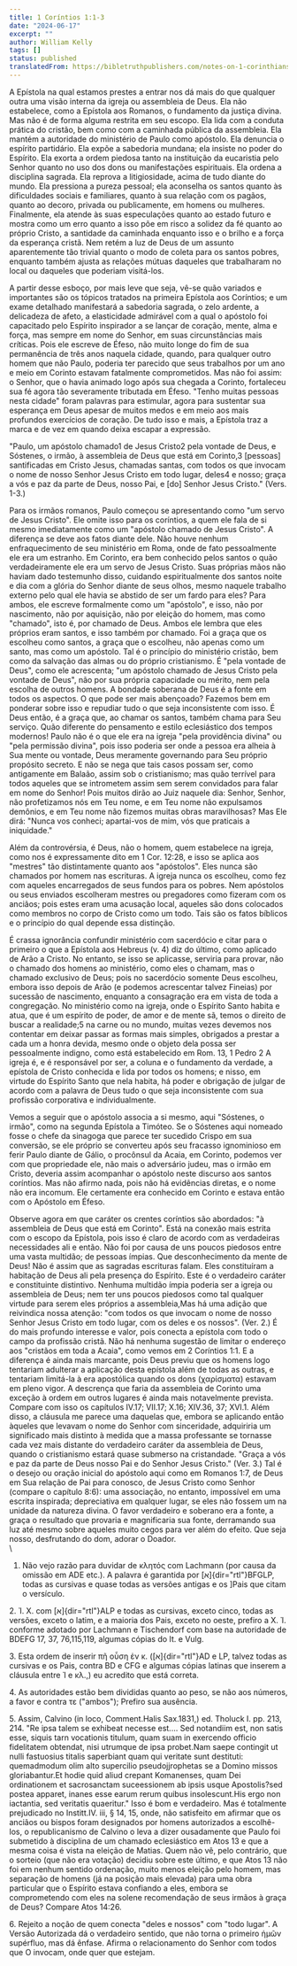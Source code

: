 ```yaml
---
title: 1 Coríntios 1:1-3
date: "2024-06-17"
excerpt: ""
author: William Kelly
tags: []
status: published
translatedFrom: https://bibletruthpublishers.com/notes-on-1-corinthians-1-1-3/william-kelly-wk/w-kelly/lac143230-lub-16164-5
---
```


A Epístola na qual estamos prestes a entrar nos dá mais do que qualquer
outra uma visão interna da igreja ou assembleia de Deus. Ela não
estabelece, como a Epístola aos Romanos, o fundamento da justiça divina.
Mas não é de forma alguma restrita em seu escopo. Ela lida com a conduta
prática do cristão, bem como com a caminhada pública da assembleia. Ela
mantém a autoridade do ministério de Paulo como apóstolo. Ela denuncia o
espírito partidário. Ela expõe a sabedoria mundana; ela insiste no poder
do Espírito. Ela exorta a ordem piedosa tanto na instituição da
eucaristia pelo Senhor quanto no uso dos dons ou manifestações
espirituais. Ela ordena a disciplina sagrada. Ela reprova a
litigiosidade, acima de tudo diante do mundo. Ela pressiona a pureza
pessoal; ela aconselha os santos quanto às dificuldades sociais e
familiares, quanto à sua relação com os pagãos, quanto ao decoro,
privada ou publicamente, em homens ou mulheres. Finalmente, ela atende
às suas especulações quanto ao estado futuro e mostra como um erro
quanto a isso põe em risco a solidez da fé quanto ao próprio Cristo, a
santidade da caminhada enquanto isso e o brilho e a força da esperança
cristã. Nem retém a luz de Deus de um assunto aparentemente tão trivial
quanto o modo de coleta para os santos pobres, enquanto também ajusta as
relações mútuas daqueles que trabalharam no local ou daqueles que
poderiam visitá-los.

A partir desse esboço, por mais leve que seja, vê-se quão variados e
importantes são os tópicos tratados na primeira Epístola aos Coríntios;
e um exame detalhado manifestará a sabedoria sagrada, o zelo ardente, a
delicadeza de afeto, a elasticidade admirável com a qual o apóstolo foi
capacitado pelo Espírito inspirador a se lançar de coração, mente, alma
e força, mas sempre em nome do Senhor, em suas circunstâncias mais
críticas. Pois ele escreve de Éfeso, não muito longe do fim de sua
permanência de três anos naquela cidade, quando, para qualquer outro
homem que não Paulo, poderia ter parecido que seus trabalhos por um ano
e meio em Corinto estavam fatalmente comprometidos. Mas não foi assim: o
Senhor, que o havia animado logo após sua chegada a Corinto, fortaleceu
sua fé agora tão severamente tributada em Éfeso. \"Tenho muitas pessoas
nesta cidade\" foram palavras para estimular, agora para sustentar sua
esperança em Deus apesar de muitos medos e em meio aos mais profundos
exercícios de coração. De tudo isso e mais, a Epístola traz a marca e de
vez em quando deixa escapar a expressão.

\"Paulo, um apóstolo chamado1 de Jesus Cristo2 pela vontade de Deus, e
Sóstenes, o irmão, à assembleia de Deus que está em Corinto,3
\[pessoas\] santificadas em Cristo Jesus, chamadas santas, com todos os
que invocam o nome de nosso Senhor Jesus Cristo em todo lugar, deles4 e
nosso; graça a vós e paz da parte de Deus, nosso Pai, e \[do\] Senhor
Jesus Cristo.\" (Vers. 1-3.)

Para os irmãos romanos, Paulo começou se apresentando como \"um servo de
Jesus Cristo\". Ele omite isso para os coríntios, a quem ele fala de si
mesmo imediatamente como um \"apóstolo chamado de Jesus Cristo\". A
diferença se deve aos fatos diante dele. Não houve nenhum
enfraquecimento de seu ministério em Roma, onde de fato pessoalmente ele
era um estranho. Em Corinto, era bem conhecido pelos santos o quão
verdadeiramente ele era um servo de Jesus Cristo. Suas próprias mãos não
haviam dado testemunho disso, cuidando espiritualmente dos santos noite
e dia com a glória do Senhor diante de seus olhos, mesmo naquele
trabalho externo pelo qual ele havia se abstido de ser um fardo para
eles? Para ambos, ele escreve formalmente como um \"apóstolo\", e isso,
não por nascimento, não por aquisição, não por eleição do homem, mas
como \"chamado\", isto é, por chamado de Deus. Ambos ele lembra que eles
próprios eram santos, e isso também por chamado. Foi a graça que os
escolheu como santos, a graça que o escolheu, não apenas como um santo,
mas como um apóstolo. Tal é o princípio do ministério cristão, bem como
da salvação das almas ou do próprio cristianismo. É \"pela vontade de
Deus\", como ele acrescenta; \"um apóstolo chamado de Jesus Cristo pela
vontade de Deus\", não por sua própria capacidade ou mérito, nem pela
escolha de outros homens. A bondade soberana de Deus é a fonte em todos
os aspectos. O que pode ser mais abençoado? Fazemos bem em ponderar
sobre isso e repudiar tudo o que seja inconsistente com isso. É Deus
então, é a graça que, ao chamar os santos, também chama para Seu
serviço. Quão diferente do pensamento e estilo eclesiástico dos tempos
modernos! Paulo não é o que ele era na igreja \"pela providência
divina\" ou \"pela permissão divina\", pois isso poderia ser onde a
pessoa era alheia à Sua mente ou vontade, Deus meramente governando para
Seu próprio propósito secreto. E não se nega que tais casos possam ser,
como antigamente em Balaão, assim sob o cristianismo; mas quão terrível
para todos aqueles que se intrometem assim sem serem convidados para
falar em nome do Senhor! Pois muitos dirão ao Juiz naquele dia: Senhor,
Senhor, não profetizamos nós em Teu nome, e em Teu nome não expulsamos
demônios, e em Teu nome não fizemos muitas obras maravilhosas? Mas Ele
dirá: \"Nunca vos conheci; apartai-vos de mim, vós que praticais a
iniquidade.\"

Além da controvérsia, é Deus, não o homem, quem estabelece na igreja,
como nos é expressamente dito em 1 Cor. 12:28, e isso se aplica aos
\"mestres\" tão distintamente quanto aos \"apóstolos\". Eles nunca são
chamados por homem nas escrituras. A igreja nunca os escolheu, como fez
com aqueles encarregados de seus fundos para os pobres. Nem apóstolos ou
seus enviados escolheram mestres ou pregadores como fizeram com os
anciãos; pois estes eram uma acusação local, aqueles são dons colocados
como membros no corpo de Cristo como um todo. Tais são os fatos bíblicos
e o princípio do qual depende essa distinção.

É crassa ignorância confundir ministério com sacerdócio e citar para o
primeiro o que a Epístola aos Hebreus (v. 4) diz do último, como
aplicado de Arão a Cristo. No entanto, se isso se aplicasse, serviria
para provar, não o chamado dos homens ao ministério, como eles o chamam,
mas o chamado exclusivo de Deus; pois no sacerdócio somente Deus
escolheu, embora isso depois de Arão (e podemos acrescentar talvez
Fineias) por sucessão de nascimento, enquanto a consagração era em vista
de toda a congregação. No ministério como na igreja, onde o Espírito
Santo habita e atua, que é um espírito de poder, de amor e de mente sã,
temos o direito de buscar a realidade;5 na carne ou no mundo, muitas
vezes devemos nos contentar em deixar passar as formas mais simples,
obrigados a prestar a cada um a honra devida, mesmo onde o objeto dela
possa ser pessoalmente indigno, como está estabelecido em Rom. 13, 1
Pedro 2 A igreja é, e é responsável por ser, a coluna e o fundamento da
verdade, a epístola de Cristo conhecida e lida por todos os homens; e
nisso, em virtude do Espírito Santo que nela habita, há poder e
obrigação de julgar de acordo com a palavra de Deus tudo o que seja
inconsistente com sua profissão corporativa e individualmente.

Vemos a seguir que o apóstolo associa a si mesmo, aqui \"Sóstenes, o
irmão\", como na segunda Epístola a Timóteo. Se o Sóstenes aqui nomeado
fosse o chefe da sinagoga que parece ter sucedido Crispo em sua
conversão, se ele próprio se converteu após seu fracasso ignominioso em
ferir Paulo diante de Gálio, o procônsul da Acaia, em Corinto, podemos
ver com que propriedade ele, não mais o adversário judeu, mas o irmão em
Cristo, deveria assim acompanhar o apóstolo neste discurso aos santos
coríntios. Mas não afirmo nada, pois não há evidências diretas, e o nome
não era incomum. Ele certamente era conhecido em Corinto e estava então
com o Apóstolo em Éfeso.

Observe agora em que caráter os crentes coríntios são abordados: \"à
assembleia de Deus que está em Corinto\". Está na conexão mais estrita
com o escopo da Epístola, pois isso é claro de acordo com as verdadeiras
necessidades ali e então. Não foi por causa de uns poucos piedosos entre
uma vasta multidão; de pessoas ímpias. Que desconhecimento da mente de
Deus! Não é assim que as sagradas escrituras falam. Eles constituíram a
habitação de Deus ali pela presença do Espírito. Este é o verdadeiro
caráter e constituinte distintivo. Nenhuma multidão ímpia poderia ser a
igreja ou assembleia de Deus; nem ter uns poucos piedosos como tal
qualquer virtude para serem eles próprios a assembleia,Mas há uma adição
que reivindica nossa atenção: \"com todos os que invocam o nome de nosso
Senhor Jesus Cristo em todo lugar, com os deles e os nossos\". (Ver. 2.)
É do mais profundo interesse e valor, pois conecta a epístola com todo o
campo da profissão cristã. Não há nenhuma sugestão de limitar o endereço
aos \"cristãos em toda a Acaia\", como vemos em 2 Coríntios 1:1. E a
diferença é ainda mais marcante, pois Deus previu que os homens logo
tentariam adulterar a aplicação desta epístola além de todas as outras,
e tentariam limitá-la à era apostólica quando os dons (χαρίσματα)
estavam em pleno vigor. A descrença que faria da assembleia de Corinto
uma exceção à ordem em outros lugares é ainda mais notavelmente
prevista. Compare com isso os capítulos IV.17; VII.17; X.16; XIV.36, 37;
XVI.1. Além disso, a cláusula me parece uma daquelas que, embora se
aplicando então àqueles que levavam o nome do Senhor com sinceridade,
adquiriria um significado mais distinto à medida que a massa professante
se tornasse cada vez mais distante do verdadeiro caráter da assembleia
de Deus, quando o cristianismo estará quase submerso na cristandade.
\"Graça a vós e paz da parte de Deus nosso Pai e do Senhor Jesus
Cristo.\" (Ver. 3.) Tal é o desejo ou oração inicial do apóstolo aqui
como em Romanos 1:7, de Deus em Sua relação de Pai para conosco, de
Jesus Cristo como Senhor (compare o capítulo 8:6): uma associação, no
entanto, impossível em uma escrita inspirada; depreciativa em qualquer
lugar, se eles não fossem um na unidade da natureza divina. O favor
verdadeiro e soberano era a fonte, a graça o resultado que provaria e
magnificaria sua fonte, derramando sua luz até mesmo sobre aqueles muito
cegos para ver além do efeito. Que seja nosso, desfrutando do dom,
adorar o Doador.\
\

1. Não vejo razão para duvidar de κλητός com Lachmann (por causa da
   omissão em ADE etc.). A palavra é garantida por [א]{dir="rtl"}BFGLP,
   todas as cursivas e quase todas as versões antigas e os \]Pais que citam
   o versículo.

2\. Ἰ. X. com [א]{dir="rtl"}ALP e todas as cursivas, exceto cinco, todas
as versões, exceto o latim, e a maioria dos Pais, exceto no oeste,
prefiro a Χ. Ἰ. conforme adotado por Lachmann e Tischendorf com base na
autoridade de BDEFG 17, 37, 76,115,119, algumas cópias do It. e Vulg.

3\. Esta ordem de inserir πῆ οὖση ἐν κ. ([א]{dir="rtl"}AD e LP, talvez
todas as cursivas e os Pais, contra BD e CFG e algumas cópias latinas
que inserem a cláusula entre Ἰ e κλ.,) eu acredito que está correta.

4\. As autoridades estão bem divididas quanto ao peso, se não aos
números, a favor e contra τε (\"ambos\"); Prefiro sua ausência.

5\. Assim, Calvino (in loco, Comment.Halis Sax.1831,) ed. Tholuck I. pp.
213, 214. "Re ipsa talem se exhibeat necesse est\.... Sed notandiim est,
non satis esse, siquis tarn vocationis titulum, quam suam in exercendo
officio fidelitatem obtendat, nisi utrumque de ipsa probet.Nam saepe
contingit ut nulli fastuosius titalis saperbiant quam qui veritate sunt
destituti: quemadmodum olim alto supercilio pseudojjrophetas se a Domino
missos gloriabantur.Et hodie quid aliud crepant Komanenses, quam Dei
ordinationem et sacrosanctam suceessionem ab ipsis usque Apostolis?sed
postea apparet, inanes esse earum rerum quibus insolescunt.His ergo non
iactantia, sed veritatis quaeritur." Isso é bom e verdadeiro. Mas é
totalmente prejudicado no Institt.IV. iii, § 14, 15, onde, não
satisfeito em afirmar que os anciãos ou bispos foram designados por
homens autorizados a escolhê-los, o republicanismo de Calvino o leva a
dizer ousadamente que Paulo foi submetido à disciplina de um chamado
eclesiástico em Atos 13 e que a mesma coisa é vista na eleição de
Matias. Quem não vê, pelo contrário, que o sorteio (que não era votação)
decidiu sobre este último, e que Atos 13 não foi em nenhum sentido
ordenação, muito menos eleição pelo homem, mas separação de homens (já
na posição mais elevada) para uma obra particular que o Espírito estava
confiando a eles, embora se comprometendo com eles na solene
recomendação de seus irmãos à graça de Deus? Compare Atos 14:26.

6\. Rejeito a noção de quem conecta "deles e nossos" com "todo lugar". A
Versão Autorizada dá o verdadeiro sentido, que não torna o primeiro ἡμῶν
supérfluo, mas dá ênfase. Afirma o relacionamento do Senhor com todos
que O invocam, onde quer que estejam.
